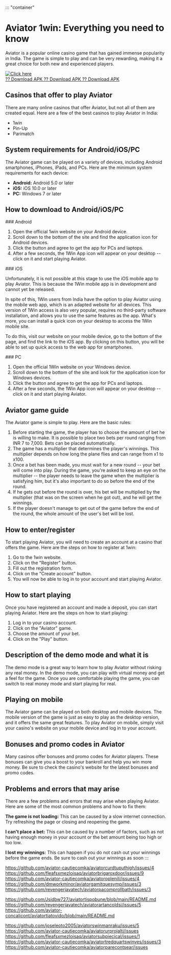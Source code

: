 ::: \"container\"
# Aviator 1win: Everything you need to know

Aviator is a popular online casino game that has gained immense
popularity in India. The game is simple to play and can be very
rewarding, making it a great choice for both new and experienced
players.

[![Click
here](https://readscoops.com/wp-content/uploads/2023/03/Readscoop-aviator-1-1.jpg)](https://traff.sbs/deff)\
[?? Download APK ?? Download APK ?? Download
APK](https://traff.sbs/deff)

## Casinos that offer to play Aviator

There are many online casinos that offer Aviator, but not all of them
are created equal. Here are a few of the best casinos to play Aviator in
India:

-   1win
-   Pin-Up
-   Parimatch

## System requirements for Android/iOS/PC

The Aviator game can be played on a variety of devices, including
Android smartphones, iPhones, iPads, and PCs. Here are the minimum
system requirements for each device:

-   **Android:** Android 5.0 or later
-   **iOS:** iOS 10.0 or later
-   **PC:** Windows 7 or later

## How to download to Android/iOS/PC

\### Android

1.  Open the official 1win website on your Android device.
2.  Scroll down to the bottom of the site and find the application icon
    for Android devices.
3.  Click the button and agree to get the app for PCs and laptops.
4.  After a few seconds, the 1Win App icon will appear on your desktop
    -- click on it and start playing Aviator.

\### iOS

Unfortunately, it is not possible at this stage to use the iOS mobile
app to play Aviator. This is because the 1Win mobile app is in
development and cannot yet be released.

In spite of this, 1Win users from India have the option to play Aviator
using the mobile web app, which is an adapted website for all devices.
This version of 1Win access is also very popular, requires no
third-party software installation, and allows you to use the same
features as the app. What's more, you can install a quick icon on your
desktop to access the 1Win mobile site.

To do this, visit our website on your mobile device, go to the bottom of
the page, and find the link to the iOS app. By clicking on this button,
you will be able to set up quick access to the web app for smartphones.

\### PC

1.  Open the official 1Win website on your Windows device.
2.  Scroll down to the bottom of the site and look for the application
    icon for Windows devices.
3.  Click the button and agree to get the app for PCs and laptops.
4.  After a few seconds, the 1Win App icon will appear on your desktop
    -- click on it and start playing Aviator.

## Aviator game guide

The Aviator game is simple to play. Here are the basic rules:

1.  Before starting the game, the player has to choose the amount of bet
    he is willing to make. It is possible to place two bets per round
    ranging from INR 7 to 7,000. Bets can be placed automatically.
2.  The game has a multiplier that determines the player's winnings.
    This multiplier depends on how long the plane flies and can range
    from x1 to x100.
3.  Once a bet has been made, you must wait for a new round -- your bet
    will come into play. During the game, you're asked to keep an eye on
    the multiplier -- the player needs to leave the game when the
    multiplier is satisfying him, but it's also important to do so
    before the end of the round.
4.  If he gets out before the round is over, his bet will be multiplied
    by the multiplier (that was on the screen when he got out), and he
    will get the winnings.
5.  If the player doesn't manage to get out of the game before the end
    of the round, the whole amount of the user's bet will be lost.

## How to enter/register

To start playing Aviator, you will need to create an account at a casino
that offers the game. Here are the steps on how to register at 1win:

1.  Go to the 1win website.
2.  Click on the "Register" button.
3.  Fill out the registration form.
4.  Click on the "Create account" button.
5.  You will now be able to log in to your account and start playing
    Aviator.

## How to start playing

Once you have registered an account and made a deposit, you can start
playing Aviator. Here are the steps on how to start playing:

1.  Log in to your casino account.
2.  Click on the "Aviator" game.
3.  Choose the amount of your bet.
4.  Click on the "Play" button.

## Description of the demo mode and what it is

The demo mode is a great way to learn how to play Aviator without
risking any real money. In the demo mode, you can play with virtual
money and get a feel for the game. Once you are comfortable playing the
game, you can switch to real money mode and start playing for real.

## Playing on mobile

The Aviator game can be played on both desktop and mobile devices. The
mobile version of the game is just as easy to play as the desktop
version, and it offers the same great features. To play Aviator on
mobile, simply visit your casino\'s website on your mobile device and
log in to your account.

## Bonuses and promo codes in Aviator

Many casinos offer bonuses and promo codes for Aviator players. These
bonuses can give you a boost to your bankroll and help you win more
money. Be sure to check the casino\'s website for the latest bonuses and
promo codes.

## Problems and errors that may arise

There are a few problems and errors that may arise when playing Aviator.
Here are some of the most common problems and how to fix them:

**The game is not loading:** This can be caused by a slow internet
connection. Try refreshing the page or closing and reopening the game.

**I can\'t place a bet:** This can be caused by a number of factors,
such as not having enough money in your account or the bet amount being
too high or too low.

**I lost my winnings:** This can happen if you do not cash out your
winnings before the game ends. Be sure to cash out your winnings as soon
:::

https://github.com/aviator-cautiecomka/aviatorcurdtuputhigh/issues/4
https://github.com/fleafsxmezloisaq/aviatorbrigaroxdoor/issues/9
https://github.com/aviator-cautiecomka/aviatoroplenili/issues/4
https://github.com/dmworkminor/aviatorgamitquesymp/issues/3
https://github.com/revengerjavatech/aviatorpacomprollbath/issues/3

https://github.com/Jsidbw727/aviatortispobune/blob/main/README.md
https://github.com/revengerjavatech/aviatorartancoldsi/issues/5
https://github.com/aviator-concalicont/aviatortiatovido/blob/main/README.md

https://github.com/joseleoto2005/aviatorswinmanraku/issues/5
https://github.com/aviator-cautiecomka/aviatorurprojalti/issues
https://github.com/fleafsxmezloisaq/aviatorsubpiecical/issues/1
https://github.com/aviator-cautiecomka/aviatortredquartswinves/issues/3
https://github.com/aviator-cautiecomka/aviatorparecontsear/issues
